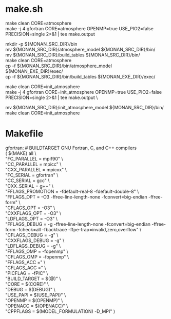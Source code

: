 # make.sh

make clean CORE=atmosphere \
make -j 4 gfortran CORE=atmosphere OPENMP=true USE_PIO2=false PRECISION=single 2>&1 | tee make.output

mkdir -p ${MONAN_SRC_DIR}/bin \
mv ${MONAN_SRC_DIR}/atmosphere_model ${MONAN_SRC_DIR}/bin/ \
mv ${MONAN_SRC_DIR}/build_tables ${MONAN_SRC_DIR}/bin/ \
make clean CORE=atmosphere \
cp -f ${MONAN_SRC_DIR}/bin/atmosphere_model      ${MONAN_EXE_DIR}/exec/ \
cp -f ${MONAN_SRC_DIR}/bin/build_tables          ${MONAN_EXE_DIR}/exec/ 

make clean CORE=init_atmosphere \
make -j 4 gfortran CORE=init_atmosphere OPENMP=true USE_PIO2=false PRECISION=single 2>&1 | tee make.output \

mv ${MONAN_SRC_DIR}/init_atmosphere_model ${MONAN_SRC_DIR}/bin/ \
make clean CORE=init_atmosphere

# Makefile

gfortran:   # BUILDTARGET GNU Fortran, C, and C++ compilers \
	( $(MAKE) all \ \
	"FC_PARALLEL = mpif90" \ \
	"CC_PARALLEL = mpicc" \ \
	"CXX_PARALLEL = mpicxx" \ \
	"FC_SERIAL = gfortran" \ \
	"CC_SERIAL = gcc" \ \
	"CXX_SERIAL = g++" \ \
	"FFLAGS_PROMOTION = -fdefault-real-8 -fdefault-double-8" \ \
	"FFLAGS_OPT = -O3 -ffree-line-length-none -fconvert=big-endian -ffree-form" \ \
	"CFLAGS_OPT = -O3" \ \
	"CXXFLAGS_OPT = -O3" \ \
	"LDFLAGS_OPT = -O3" \ \
	"FFLAGS_DEBUG = -g -ffree-line-length-none -fconvert=big-endian -ffree-form -fcheck=all -fbacktrace -ffpe-trap=invalid,zero,overflow" \ \
	"CFLAGS_DEBUG = -g" \ \
	"CXXFLAGS_DEBUG = -g" \ \
	"LDFLAGS_DEBUG = -g" \ \
	"FFLAGS_OMP = -fopenmp" \ \
	"CFLAGS_OMP = -fopenmp" \ \
	"FFLAGS_ACC =" \ \
	"CFLAGS_ACC =" \  \
	"PICFLAG = -fPIC" \ \
	"BUILD_TARGET = $(@)" \ \
	"CORE = $(CORE)" \ \
	"DEBUG = $(DEBUG)" \ \
	"USE_PAPI = $(USE_PAPI)" \ \
	"OPENMP = $(OPENMP)" \ \
	"OPENACC = $(OPENACC)" \ \
	"CPPFLAGS = $(MODEL_FORMULATION) -D_MPI" )
